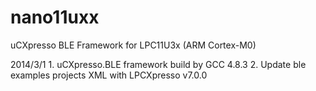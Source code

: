nano11uxx
=========

uCXpresso BLE Framework for LPC11U3x (ARM Cortex-M0) 

2014/3/1
    1. uCXpresso.BLE framework build by GCC 4.8.3
    2. Update ble examples projects XML with LPCXpresso v7.0.0
